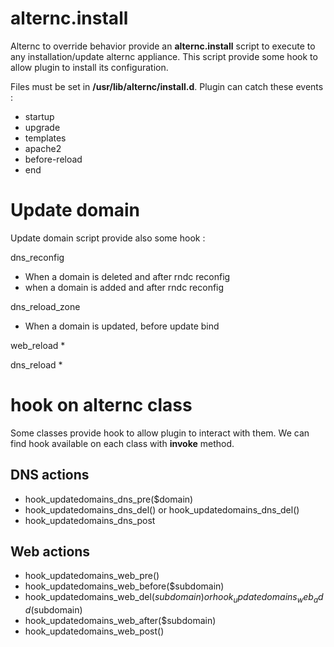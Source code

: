 # alternc.install

Alternc to override behavior provide an **alternc.install** script to execute to any installation/update alternc appliance.
This script provide some hook to allow plugin to install its configuration.

Files must be set in **/usr/lib/alternc/install.d**. Plugin can catch these events : 
* startup
* upgrade
* templates
* apache2
* before-reload
* end

# Update domain

Update domain script provide also some hook  : 

dns_reconfig
* When a domain is deleted and after rndc reconfig
* when a domain is added and after rndc reconfig

dns_reload_zone
* When a domain is updated, before update bind

web_reload
* 

dns_reload
* 

# hook on alternc class

Some classes provide hook to allow plugin to interact with them.
We can find hook available on each class with **invoke** method.

## DNS actions

* hook_updatedomains_dns_pre($domain)
* hook_updatedomains_dns_del() or hook_updatedomains_dns_del() 
* hook_updatedomains_dns_post

## Web actions

* hook_updatedomains_web_pre()
* hook_updatedomains_web_before($subdomain)
* hook_updatedomains_web_del($subdomain) or hook_updatedomains_web_add($subdomain)
* hook_updatedomains_web_after($subdomain)
* hook_updatedomains_web_post()